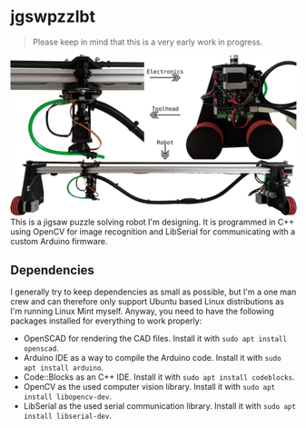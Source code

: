 # jgswpzzlbt

> Please keep in mind that this is a very early work in progress.

![Overview image](overview.png)
This is a jigsaw puzzle solving robot I'm designing. It is programmed in C++ using OpenCV for image recognition and LibSerial for communicating with a custom Arduino firmware.

## Dependencies

I generally try to keep dependencies as small as possible, but I'm a one man crew and can therefore only support Ubuntu based Linux distributions as I'm running Linux Mint myself. Anyway, you need to have the following packages installed for everything to work properly:
- OpenSCAD for rendering the CAD files. Install it with `sudo apt install openscad`.
- Arduino IDE as a way to compile the Arduino code. Install it with `sudo apt install arduino`.
- Code::Blocks as an C++ IDE. Install it with `sudo apt install codeblocks`.
- OpenCV as the used computer vision library. Install it with `sudo apt install libopencv-dev`.
- LibSerial as the used serial communication library. Install it with `sudo apt install libserial-dev`.
